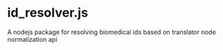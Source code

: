 # id_resolver.js
A nodejs package for resolving biomedical ids based on translator node normalization api

